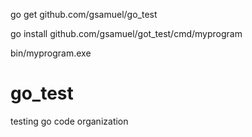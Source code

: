 go get github.com/gsamuel/go_test

go install github.com/gsamuel/got_test/cmd/myprogram

bin/myprogram.exe


# go_test
testing go code organization
